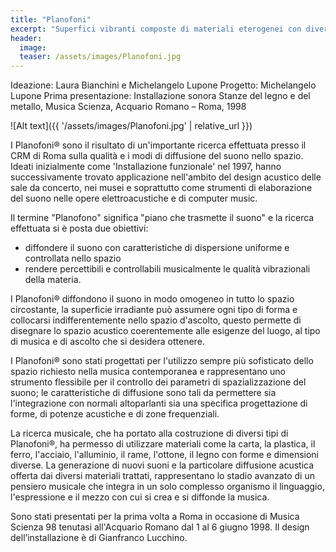 ```yaml
---
title: "Planofoni"
excerpt: "Superfici vibranti composte di materiali eterogenei con diverse dimensioni e coloratura. I Planofoni® diffondono il suono in modo coerente e omogeneo su tutta la superficie, con caratteristiche dipendenti dalla qualità della materia e dalla geometria della forma."
header:
  image:
  teaser: /assets/images/Planofoni.jpg
---
```



Ideazione: Laura Bianchini e Michelangelo Lupone
Progetto: Michelangelo Lupone
Prima presentazione: Installazione sonora Stanze del legno e del metallo, Musica Scienza, Acquario Romano – Roma, 1998

![Alt text]({{ '/assets/images/Planofoni.jpg' | relative_url }})


I Planofoni® sono il risultato di un'importante ricerca effettuata presso il CRM di Roma sulla qualità e i modi di diffusione del suono nello spazio. Ideati inizialmente come 'Installazione funzionale' nel 1997, hanno successivamente trovato applicazione nell'ambito del design acustico delle sale da concerto, nei musei e soprattutto come strumenti di elaborazione del suono nelle opere elettroacustiche e di computer music.

Il termine "Planofono" significa "piano che trasmette il suono" e la ricerca effettuata si è posta due obiettivi:

- diffondere il suono con caratteristiche di dispersione uniforme e controllata nello spazio
- rendere percettibili e controllabili musicalmente le qualità vibrazionali della materia.

I Planofoni® diffondono il suono in modo omogeneo in tutto lo spazio circostante, la superficie irradiante può assumere ogni tipo di forma e collocarsi indifferentemente nello spazio d'ascolto, questo permette di disegnare lo spazio acustico coerentemente alle esigenze del luogo, al tipo di musica e di ascolto che si desidera ottenere.

I Planofoni® sono stati progettati per l'utilizzo sempre più sofisticato dello spazio richiesto nella musica contemporanea e rappresentano uno strumento flessibile per il controllo dei parametri di spazializzazione del suono; le caratteristiche di diffusione sono tali da permettere sia l'integrazione con normali altoparlanti sia una specifica progettazione di forme, di potenze acustiche e di zone frequenziali.

La ricerca musicale, che ha portato alla costruzione di diversi tipi di Planofoni®, ha permesso di utilizzare materiali come la carta, la plastica, il ferro, l'acciaio, l'alluminio, il rame, l'ottone, il legno con forme e dimensioni diverse. La generazione di nuovi suoni e la particolare diffusione acustica offerta dai diversi materiali trattati, rappresentano lo stadio avanzato di un pensiero musicale che integra in un solo complesso organismo il linguaggio, l'espressione e il mezzo con cui si crea e si diffonde la musica.

Sono stati presentati per la prima volta a Roma in occasione di Musica Scienza 98 tenutasi all'Acquario Romano dal 1 al 6 giugno 1998. Il design dell’installazione è di Gianfranco Lucchino.
